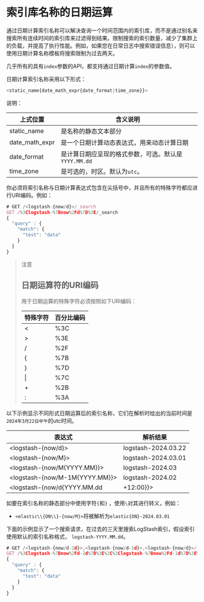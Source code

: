 # 索引库名称的日期运算

通过日期计算索引名称可以解决查询一个时间范围内的索引库，而不是通过别名来搜索所有连续时间的索引库来过滤得到结果。限制搜索的索引数量，减少了集群上的负载，并提高了执行性能。例如，如果您在日常日志中搜索错误信息），则可以使用日期计算名称模板将搜索限制为过去两天。

几乎所有的具有`index`参数的API，都支持通过日期计算`index`的参数值。

日期计算索引名称采用以下形式：

```js
<static_name{date_math_expr{date_format|time_zone}}>
```

说明：

上式位置         | 含义说明
----------------|--------------------------
static_name     | 是名称的静态文本部分
date_math_expr  | 是一个日期计算动态表达式，用来动态计算日期
date_format     | 是计算日期应呈现的格式参数，可选。默认是`YYYY.MM.dd`
time_zone       | 是可选的，时区。默认为`utc`。

你必须将索引名称与日期计算表达式包含在尖括号中，并且所有的特殊字符都应进行URI编码。例如：

```js
# GET /<logstash-{now/d}>/_search
GET /%3Clogstash-%7Bnow%2Fd%7D%3E/_search
{
  "query" : {
    "match": {
      "test": "data"
    }
  }
}
```

> 注意
>
> ## 日期运算符的URI编码
>
> 用于日期运算的特殊字符必须按照如下URI编码：
>
> 特殊字符  | 百分比编码
> ---------|---------
> <        | %3C
> \>       | %3E
> /        | %2F
> {        | %7B
> }        | %7D
> \|       | %7C
> \+       | %2B
> :        | %3A

以下示例显示不同形式日期运算后的索引名称，它们在解析时给出的当前时间是`2024年3月22日中午`的utc时间。

表达式                            | 解析结果
---------------------------------|--------------
<logstash-{now/d}>               |logstash-2024.03.22
<logstash-{now/M}>               |logstash-2024.03.01
<logstash-{now/M{YYYY.MM}}>      |logstash-2024.03
<logstash-{now/M-1M{YYYY.MM}}>   |logstash-2024.02
<logstash-{now/d{YYYY.MM.dd|+12:00}}>|logstash-2024.03.23

如要在索引名称的静态部分中使用字符`{`和`}` ，使用`\`对其进行转义，例如：

* `<elastic\\{ON\\}-{now/M}>`将被解析为`elastic{ON}-2024.03.01`

下面的示例显示了一个搜索请求，在过去的三天里搜索LogStash索引，假设索引使用默认的索引名称格式， `logstash-YYYY.MM.dd`。

```js
# GET /<logstash-{now/d-2d}>,<logstash-{now/d-1d}>,<logstash-{now/d}>/_search
GET /%3Clogstash-%7Bnow%2Fd-2d%7D%3E%2C%3Clogstash-%7Bnow%2Fd-1d%7D%3E%2C%3Clogstash-%7Bnow%2Fd%7D%3E/_search
{
  "query" : {
    "match": {
      "test": "data"
    }
  }
}
```